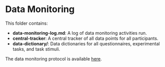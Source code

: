 # Data Monitoring

This folder contains:
* **data-monitoring-log.md**: A log of data monitoring activities run.
* **central-tracker**: A central tracker of all data points for all participants.
* **data-dictionary/**: Data dictionaries for all questionnaires, experimental tasks, and task stimuli.


The data monitoring protocol is available [here](https://docs.google.com/document/d/15yY9PetZN9KQJswAEBoEVIgiTGkcekI8hmUCne4WVGM/edit?usp=sharing).
